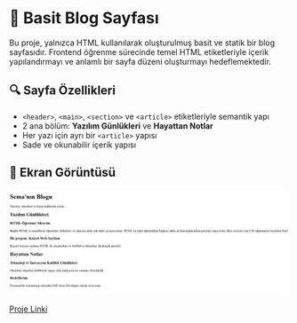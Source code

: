 # 📝 Basit Blog Sayfası

Bu proje, yalnızca HTML kullanılarak oluşturulmuş basit ve statik bir blog sayfasıdır. Frontend öğrenme sürecinde temel HTML etiketleriyle içerik yapılandırmayı ve anlamlı bir sayfa düzeni oluşturmayı hedeflemektedir.

## 🔍 Sayfa Özellikleri

- `<header>`, `<main>`, `<section>` ve `<article>` etiketleriyle semantik yapı
- 2 ana bölüm: **Yazılım Günlükleri** ve **Hayattan Notlar**
- Her yazı için ayrı bir `<article>` yapısı
- Sade ve okunabilir içerik yapısı

## 📸 Ekran Görüntüsü

![Basit Blog Sayfası Görseli](BasitBlogSayfası.png)

[Proje Linki](https://semanurakts.github.io/BasitBlogSayfasi/BasitBlogSayfası.html)
